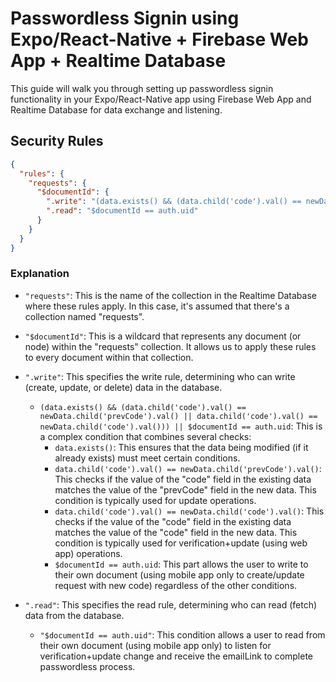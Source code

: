 # Passwordless Signin using Expo/React-Native + Firebase Web App + Realtime Database

This guide will walk you through setting up passwordless signin functionality in your Expo/React-Native app using Firebase Web App and Realtime Database for data exchange and listening.

## Security Rules

```json
{
  "rules": {
    "requests": {
      "$documentId": {
        ".write": "(data.exists() && (data.child('code').val() == newData.child('prevCode').val() || data.child('code').val() == newData.child('code').val())) || $documentId == auth.uid",
        ".read": "$documentId == auth.uid"
      }
    }
  }
}
```

### Explanation

- `"requests"`: This is the name of the collection in the Realtime Database where these rules apply. In this case, it's assumed that there's a collection named "requests".

- `"$documentId"`: This is a wildcard that represents any document (or node) within the "requests" collection. It allows us to apply these rules to every document within that collection.

- `".write"`: This specifies the write rule, determining who can write (create, update, or delete) data in the database.

  - `(data.exists() && (data.child('code').val() == newData.child('prevCode').val() || data.child('code').val() == newData.child('code').val())) || $documentId == auth.uid`: This is a complex condition that combines several checks:
    - `data.exists()`: This ensures that the data being modified (if it already exists) must meet certain conditions.
    - `data.child('code').val() == newData.child('prevCode').val()`: This checks if the value of the "code" field in the existing data matches the value of the "prevCode" field in the new data. This condition is typically used for update operations.
    - `data.child('code').val() == newData.child('code').val()`: This checks if the value of the "code" field in the existing data matches the value of the "code" field in the new data. This condition is typically used for verification+update (using web app) operations.
    - `$documentId == auth.uid`: This part allows the user to write to their own document (using mobile app only to create/update request with new code) regardless of the other conditions.

- `".read"`: This specifies the read rule, determining who can read (fetch) data from the database.

  - `"$documentId == auth.uid"`: This condition allows a user to read from their own document (using mobile app only) to listen for verification+update change and receive the emailLink to complete passwordless process.

